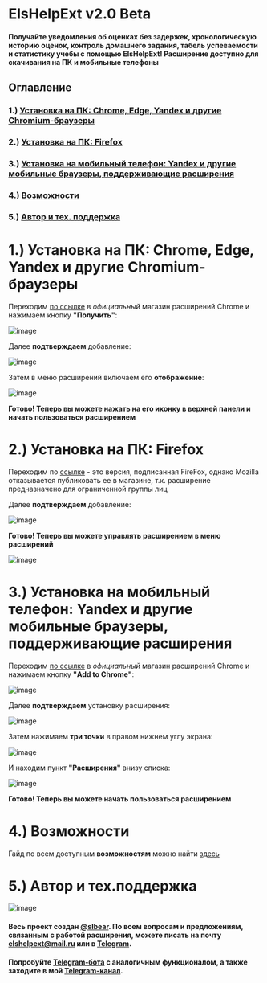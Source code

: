 # ElsHelpExt v2.0 Beta
#### Получайте уведомления об оценках без задержек, хронологическую историю оценок, контроль домашнего задания, табель успеваемости и статистику учебы с помощью ElsHelpExt! Расширение доступно для скачивания на ПК и мобильные телефоны
## Оглавление
### 1.) [Установка на ПК: Chrome, Edge, Yandex и другие Chromium-браузеры](#пункт1)
### 2.) [Установка на ПК: Firefox](#пункт2)
### 3.) [Установка на мобильный телефон: Yandex и другие мобильные браузеры, поддерживающие расширения](#пункт3)
### 4.) [Возможности](#пункт4)
### 5.) [Автор и тех. поддержка](#пункт5)


<a name="пункт1"></a> 
# 1.) Установка на ПК: Chrome, Edge, Yandex и другие Chromium-браузеры

Переходим [по ссылке](https://chromewebstore.google.com/detail/elshelp/bmdnfegelmgebfegdomphfckbplkgneg) в *официальный* магазин расширений Chrome и нажимаем кнопку **"Получить"**:

![image](https://github.com/user-attachments/assets/a552ceeb-31e0-4084-b4ff-a52f09fd0bfa)

Далее **подтверждаем** добавление:

![image](https://github.com/user-attachments/assets/d60faca1-a10a-4245-99b7-52861d716e1d)

Затем в меню расширений включаем его **отображение**:

![image](https://github.com/user-attachments/assets/b6f6b745-64cb-44fb-8581-a3bb7f4d5964)

**Готово! Теперь вы можете нажать на его иконку в верхней панели и начать пользоваться расширением**

<a name="пункт2"></a>
# 2.) Установка на ПК: Firefox

Переходим по [ссылке](https://slbear.pythonanywhere.com/foxelshelp) - это версия, подписанная FireFox, однако Mozilla отказывается публиковать ее в магазине, т.к. расширение предназначено для ограниченной группы лиц

Далее **подтверждаем** добавление:

![image](https://github.com/user-attachments/assets/cc5b25cb-d1aa-484e-90e7-83ae4d4ecb17)

**Готово! Теперь вы можете управлять расширением в меню расширений**

![image](https://github.com/user-attachments/assets/9a33c173-41f9-4500-a6c1-9f838ba193a4)

<a name="пункт3"></a>
# 3.) Установка на мобильный телефон: Yandex и другие мобильные браузеры, поддерживающие расширения

Переходим [по ссылке](https://chromewebstore.google.com/detail/elshelp/bmdnfegelmgebfegdomphfckbplkgneg) в *официальный* магазин расширений Chrome и нажимаем кнопку **"Add to Chrome"**:

![image](https://github.com/user-attachments/assets/01510c71-ec6c-437c-b570-eaf14a8675f8)

Далее **подтверждаем** установку расширения: 

![image](https://github.com/user-attachments/assets/7940a302-5d47-47fc-bd99-3b3bd26b408f)

Затем нажимаем **три точки** в правом нижнем углу экрана:

![image](https://github.com/user-attachments/assets/13f201ba-bd3c-4459-a1a4-d26dc93fff35)

И находим пункт **"Расширения"** внизу списка:

![image](https://github.com/user-attachments/assets/2ece6895-f0a0-45e9-8ae9-5def135fc7f1)

**Готово! Теперь вы можете начать пользоваться расширением**

<a name="пункт4"></a> 
# 4.) Возможности
Гайд по всем доступным **возможностям** можно найти [здесь](https://github.com/theslothbear/ElsHelpExt)

<a name="пункт5"></a>
# 5.) Автор и тех.поддержка

![image](https://github.com/user-attachments/assets/964b1faa-997d-4ef9-b2ec-337ae196c982)


#### Весь проект создан [@slbear](https://t.me/slbear). По всем вопросам и предложениям, связанным с работой расширения, можете писать на почту elshelpext@mail.ru или в [Telegram](https://t.me/slbear).
#### Попробуйте [Telegram-бота](https://t.me/elschool_help_bot) с аналогичным функционалом, а также заходите в мой [Telegram-канал](https://t.me/slbden).



